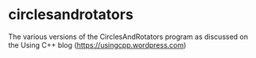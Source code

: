 # circlesandrotators
The various versions of the CirclesAndRotators program as discussed on the Using C++ blog (https://usingcpp.wordpress.com)
